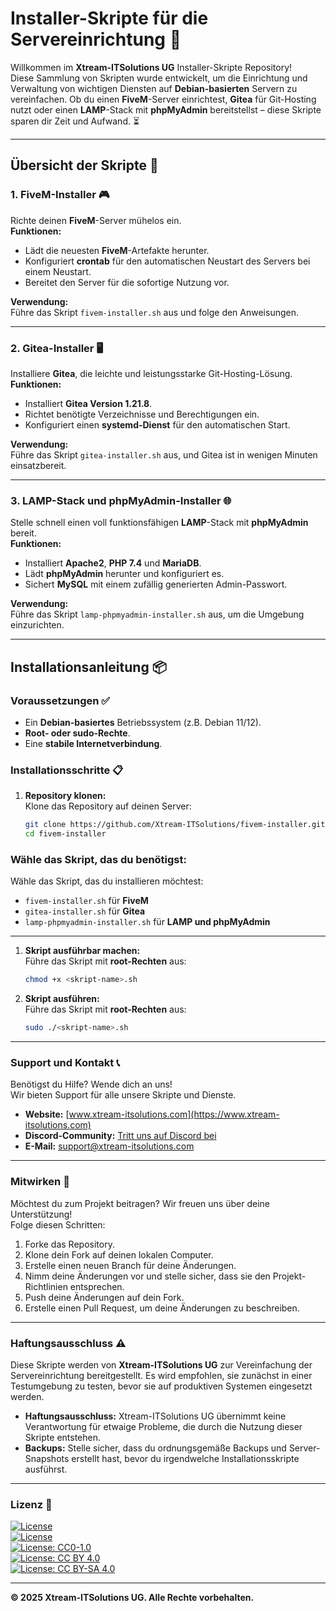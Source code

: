 # **Installer-Skripte für die Servereinrichtung** 🚀

Willkommen im **Xtream-ITSolutions UG** Installer-Skripte Repository!  
Diese Sammlung von Skripten wurde entwickelt, um die Einrichtung und Verwaltung von wichtigen Diensten auf **Debian-basierten** Servern zu vereinfachen. Ob du einen **FiveM**-Server einrichtest, **Gitea** für Git-Hosting nutzt oder einen **LAMP**-Stack mit **phpMyAdmin** bereitstellst – diese Skripte sparen dir Zeit und Aufwand. ⏳

---

## **Übersicht der Skripte** 🔧

### 1. **FiveM-Installer** 🎮
Richte deinen **FiveM**-Server mühelos ein.  
**Funktionen:**  
- Lädt die neuesten **FiveM**-Artefakte herunter.  
- Konfiguriert **crontab** für den automatischen Neustart des Servers bei einem Neustart.  
- Bereitet den Server für die sofortige Nutzung vor.

**Verwendung:**  
Führe das Skript `fivem-installer.sh` aus und folge den Anweisungen.

---

### 2. **Gitea-Installer** 🖥️
Installiere **Gitea**, die leichte und leistungsstarke Git-Hosting-Lösung.  
**Funktionen:**  
- Installiert **Gitea Version 1.21.8**.  
- Richtet benötigte Verzeichnisse und Berechtigungen ein.  
- Konfiguriert einen **systemd-Dienst** für den automatischen Start.

**Verwendung:**  
Führe das Skript `gitea-installer.sh` aus, und Gitea ist in wenigen Minuten einsatzbereit.

---

### 3. **LAMP-Stack und phpMyAdmin-Installer** 🌐
Stelle schnell einen voll funktionsfähigen **LAMP**-Stack mit **phpMyAdmin** bereit.  
**Funktionen:**  
- Installiert **Apache2**, **PHP 7.4** und **MariaDB**.  
- Lädt **phpMyAdmin** herunter und konfiguriert es.  
- Sichert **MySQL** mit einem zufällig generierten Admin-Passwort.

**Verwendung:**  
Führe das Skript `lamp-phpmyadmin-installer.sh` aus, um die Umgebung einzurichten.

---

## **Installationsanleitung** 📦

### Voraussetzungen ✅
- Ein **Debian-basiertes** Betriebssystem (z.B. Debian 11/12).  
- **Root- oder sudo-Rechte**.  
- Eine **stabile Internetverbindung**.

### Installationsschritte 📋

1. **Repository klonen:**  
   Klone das Repository auf deinen Server:
   ```bash
   git clone https://github.com/Xtream-ITSolutions/fivem-installer.git
   cd fivem-installer


### Wähle das Skript, das du benötigst:  
Wähle das Skript, das du installieren möchtest:

- `fivem-installer.sh` für **FiveM**
- `gitea-installer.sh` für **Gitea**
- `lamp-phpmyadmin-installer.sh` für **LAMP und phpMyAdmin**

---

1. **Skript ausführbar machen:**  
   Führe das Skript mit **root-Rechten** aus:
   ```bash
   chmod +x <skript-name>.sh

2. **Skript ausführen:**  
   Führe das Skript mit **root-Rechten** aus:
   ```bash
   sudo ./<skript-name>.sh
---

### **Support und Kontakt** 📞  
Benötigst du Hilfe? Wende dich an uns!  
Wir bieten Support für alle unsere Skripte und Dienste.

- **Website:** [www.xtream-itsolutions.com](https://www.xtream-itsolutions.com)  
- **Discord-Community:** [Tritt uns auf Discord bei](https://discord.gg/kRSyAybbby)  
- **E-Mail:** [support@xtream-itsolutions.com](mailto:support@xtream-itsolutions.com)

---

### **Mitwirken** 🤝  
Möchtest du zum Projekt beitragen? Wir freuen uns über deine Unterstützung!  
Folge diesen Schritten:

1. Forke das Repository.
2. Klone dein Fork auf deinen lokalen Computer.
3. Erstelle einen neuen Branch für deine Änderungen.
4. Nimm deine Änderungen vor und stelle sicher, dass sie den Projekt-Richtlinien entsprechen.
5. Push deine Änderungen auf dein Fork.
6. Erstelle einen Pull Request, um deine Änderungen zu beschreiben.

---

### **Haftungsausschluss** ⚠️  
Diese Skripte werden von **Xtream-ITSolutions UG** zur Vereinfachung der Servereinrichtung bereitgestellt. Es wird empfohlen, sie zunächst in einer Testumgebung zu testen, bevor sie auf produktiven Systemen eingesetzt werden.

- **Haftungsausschluss:** Xtream-ITSolutions UG übernimmt keine Verantwortung für etwaige Probleme, die durch die Nutzung dieser Skripte entstehen.  
- **Backups:** Stelle sicher, dass du ordnungsgemäße Backups und Server-Snapshots erstellt hast, bevor du irgendwelche Installationsskripte ausführst.

---

### **Lizenz** 📜

[![License](https://img.shields.io/badge/License-Apache_2.0-blue.svg)](https://opensource.org/licenses/Apache-2.0)  
[![License](https://img.shields.io/badge/License-Boost_1.0-lightblue.svg)](https://www.boost.org/LICENSE_1_0.txt)  
[![License: CC0-1.0](https://img.shields.io/badge/License-CC0_1.0-lightgrey.svg)](http://creativecommons.org/publicdomain/zero/1.0/)  
[![License: CC BY 4.0](https://img.shields.io/badge/License-CC_BY_4.0-lightgrey.svg)](https://creativecommons.org/licenses/by/4.0/)  
[![License: CC BY-SA 4.0](https://img.shields.io/badge/License-CC_BY--SA_4.0-lightgrey.svg)](https://creativecommons.org/licenses/by-sa/4.0/)

---

**© 2025 Xtream-ITSolutions UG. Alle Rechte vorbehalten.**
